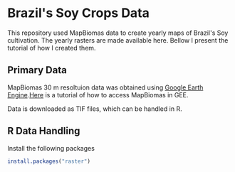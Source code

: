 # Brazil's Soy Crops Data

This repository used MapBiomas data to create yearly maps of Brazil's Soy cultivation. The yearly rasters are made available here. Bellow I present the tutorial of how I created them.

## Primary Data

MapBiomas 30 m resoltuion data was obtained using [Google Earth Engine](https://code.earthengine.google.com/?scriptPath=users%2Fmapbiomas%2Fuser-toolkit%3Amapbiomas-user-toolkit-download.js).[Here](https://mapbiomas.org/en/ferramentas?cama_set_language=en) is a tutorial of how to access MapBiomas in GEE. 

Data is downloaded as TIF files, which can be handled in R. 

## R Data Handling

Install the following packages

```R
install.packages("raster")
```

